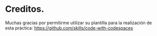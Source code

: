 # Creditos.

Muchas gracias por permitirme utilizar su plantilla para la realización de esta práctica: https://github.com/skills/code-with-codespaces